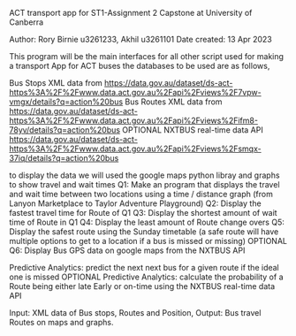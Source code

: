 ACT transport app for ST1-Assignment 2 Capstone at University of Canberra

Author: Rory Birnie u3261233, Akhil u3261101
Date created: 13 Apr 2023

This program will be the main interfaces for all other script used for making a transport App for ACT buses
the databases to be used are as follows,

Bus Stops XML data from 
https://data.gov.au/dataset/ds-act-https%3A%2F%2Fwww.data.act.gov.au%2Fapi%2Fviews%2F7vpw-vmgx/details?q=action%20bus
Bus Routes XML data from
https://data.gov.au/dataset/ds-act-https%3A%2F%2Fwww.data.act.gov.au%2Fapi%2Fviews%2Fifm8-78yv/details?q=action%20bus
OPTIONAL NXTBUS real-time data API 
https://data.gov.au/dataset/ds-act-https%3A%2F%2Fwww.data.act.gov.au%2Fapi%2Fviews%2Fsmqx-37iq/details?q=action%20bus

to display the data we will used the google maps python libray and graphs to show travel and wait times
Q1: Make an program that displays the travel and wait time between two locations using a time / distance graph (from Lanyon Marketplace to Taylor Adventure Playground)
Q2: Display the fastest travel time for Route of Q1
Q3: Display the shortest amount of wait time of Route in Q1
Q4: Display the least amount of Route change overs
Q5: Display the safest route using the Sunday timetable (a safe route will have multiple options to get to a location if a bus is missed or missing)
OPTIONAL Q6: Display Bus GPS data on google maps from the NXTBUS API

Predictive Analytics: predict the next next bus for a given route if the ideal one is missed
OPTIONAL Predictive Analytics: calculate the probability of a Route being either late Early or on-time using the NXTBUS real-time data API

Input: XML data of Bus stops, Routes and Position, Output: Bus travel Routes on maps and graphs.
